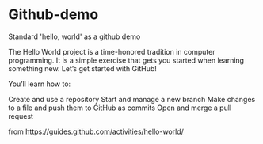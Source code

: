 # Github-demo
Standard 'hello, world' as a github demo

The Hello World project is a time-honored tradition in computer programming. It is a simple exercise that gets you started when learning something new. Let’s get started with GitHub!

You’ll learn how to:

Create and use a repository
Start and manage a new branch
Make changes to a file and push them to GitHub as commits
Open and merge a pull request

from https://guides.github.com/activities/hello-world/

